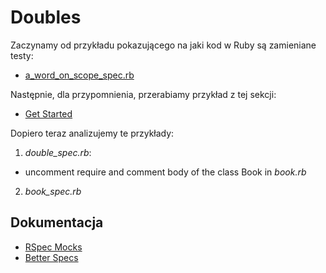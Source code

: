 # Doubles

Zaczynamy od przykładu pokazującego na jaki kod w Ruby są zamieniane testy:

* [a_word_on_scope_spec.rb](https://github.com/rspec/rspec-core#a-word-on-scope)

Następnie, dla przypomnienia, przerabiamy przykład z tej sekcji:

* [Get Started](https://github.com/rspec/rspec-core#get-started)

Dopiero teraz analizujemy te przykłady:

1. _double_spec.rb_:
  * uncomment require and comment body of the class Book in _book.rb_
2. _book_spec.rb_


## Dokumentacja

* [RSpec Mocks](https://github.com/rspec/rspec-mocks)
* [Better Specs](http://betterspecs.org)
